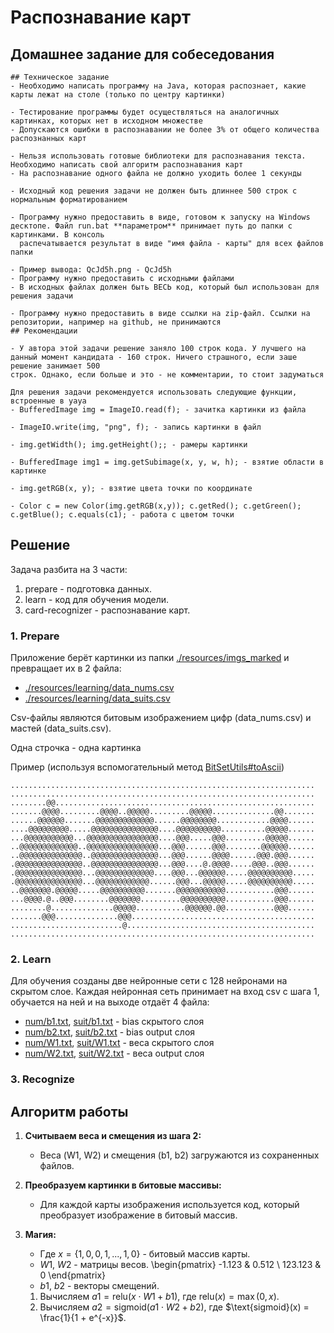 # Распознавание карт
## Домашнее задание для собеседования
```text
## Техническое задание
- Необходимо написать программу на Java, которая распознает, какие карты лежат на столе (только по центру картинки)

- Тестирование программы будет осуществляться на аналогичных картинках, которых нет в исходном множестве
- Допускаются ошибки в распознавании не более 3% от общего количества распознанных карт

- Нельзя использовать готовые библиотеки для распознавания текста. Необходимо написать свой алгоритм распознавания карт
- На распознавание одного файла не должно уходить более 1 секунды

- Исходный код решения задачи не должен быть длиннее 500 строк с нормальным форматированием

- Программу нужно предоставить в виде, готовом к запуску на Windows десктопе. Файл run.bat **параметром** принимает путь до папки с картинками. В консоль
  распечатывается результат в виде "имя файла - карты" для всех файлов папки

- Пример вывода: QcJd5h.png - QcJd5h
- Программу нужно предоставить с исходными файлами
- В исходных файлах должен быть ВЕСЬ код, который был использован для решения задачи

- Программу нужно предоставить в виде ссылки на zip-файл. Ссылки на репозитории, например на github, не принимаются
## Рекомендации

- У автора этой задачи решение заняло 100 строк кода. У лучшего на данный момент кандидата - 160 строк. Ничего страшного, если заше решение занимает 500
строк. Однако, если больше и это - не комментарии, то стоит задуматься

Для решения задачи рекомендуется использовать следующие функции, встроенные в уауа
- BufferedImage img = ImageIO.read(f); - зачитка картинки из файла

- ImageIO.write(img, "png", f); - запись картинки в файл

- img.getWidth(); img.getHeight();; - рамеры картинки

- BufferedImage img1 = img.getSubimage(x, y, w, h); - взятие области в картинке

- img.getRGB(x, y); - взятие цвета точки по координате

- Color c = new Color(img.getRGB(x,y)); c.getRed(); c.getGreen(); c.getBlue(); c.equals(c1); - работа с цветом точки
``` 
## Решение
Задача разбита на 3 части:
1. prepare - подготовка данных.
2. learn - код для обучения модели.
3. card-recognizer - распознавание карт.
### 1. Prepare
Приложение берёт картинки из папки [./resources/imgs_marked](resources%2Fimgs_marked) и превращает их в 2 файла:
- [./resources/learning/data_nums.csv](resources%2Flearning%2Fdata_nums.csv)
- [./resources/learning/data_suits.csv](resources%2Flearning%2Fdata_suits.csv)

Csv-файлы являются битовым изображением цифр (data_nums.csv) и мастей (data_suits.csv). 

Одна строчка - одна картинка

Пример (используя вспомогательный метод [BitSetUtils#toAscii](prepare%2Fsrc%2Fmain%2Fjava%2Fnd%2Fjar%2Fneuralpoker%2Fprepare%2FBitSetUtils.java))

```text
....................................................................
....................................................................
........@@..........................................................
.......@@@@.........@@@@..@@@@@.........@@@@@..............@@.......
......@@@@@@.......@@@@@@@@@@@@@......@@@@@@@@............@@@@......
....@@@@@@@@@.....@@@@@@@@@@@@@@@....@@@@@@@@@@..........@@@@@......
...@@@@@@@@@@@...@@@@@@@@@@@@@@@@....@@@.....@@@.........@@@@@......
..@@@@@@@@@@@@@..@@@@@@@@@@@@@@@@...@@@......@@@........@@@@@@......
..@@@@@@@@@@@@@@..@@@@@@@@@@@@@@@...@@@......@@@@......@@@.@@@......
.@@@@@@@@@@@@@@@..@@@@@@@@@@@@@@@...@@@....@.@@@@.....@@@..@@@......
.@@@@@@@@@@@@@@@...@@@@@@@@@@@@@....@@@...@@@@@@.....@@@@@@@@@@.....
.@@@@@@@@@@@@@@@...@@@@@@@@@@@@......@@@...@@@@@.....@@@@@@@@@@.....
..@@@@@@@.@@@@@.....@@@@@@@@@@.......@@@@@@@@@@@...........@@@......
...@@@@.@..@@@........@@@@@@@.........@@@@@@@@@@...........@@@......
........@..............@@@@@...........@@@@@@.@@...........@@@......
.......@@@..............@@@.........................................
.........................@..........................................
....................................................................
```
### 2. Learn

Для обучения созданы две нейронные сети c 128 нейронами на скрытом слое.
Каждая нейронная сеть принимает на вход csv с шага 1, обучается на ней и на выходе отдаёт 4 файла:
- [num/b1.txt](card-recognizer%2Fsrc%2Fmain%2Fresources%2Fnum%2Fb1.txt), [suit/b1.txt](card-recognizer%2Fsrc%2Fmain%2Fresources%2Fsuit%2Fb1.txt) - bias скрытого слоя
- [num/b2.txt](card-recognizer%2Fsrc%2Fmain%2Fresources%2Fnum%2Fb2.txt), [suit/b2.txt](card-recognizer%2Fsrc%2Fmain%2Fresources%2Fsuit%2Fb2.txt) - bias output слоя
- [num/W1.txt](card-recognizer%2Fsrc%2Fmain%2Fresources%2Fnum%2FW1.txt), [suit/W1.txt](card-recognizer%2Fsrc%2Fmain%2Fresources%2Fsuit%2FW1.txt) - веса скрытого слоя
- [num/W2.txt](card-recognizer%2Fsrc%2Fmain%2Fresources%2Fnum%2FW2.txt), [suit/W2.txt](card-recognizer%2Fsrc%2Fmain%2Fresources%2Fsuit%2FW2.txt) - веса output слоя

### 3. Recognize
## Алгоритм работы

1. **Считываем веса и смещения из шага 2:**
    - Веса (W1, W2) и смещения (b1, b2) загружаются из сохраненных файлов.

2. **Преобразуем картинки в битовые массивы:**
    - Для каждой карты изображения используется код, который преобразует изображение в битовый массив.

3. **Магия:**
    - Где $x = \{1, 0, 0, 1, ..., 1, 0\}$ - битовый массив карты.
    - $W1$, $W2$ - матрицы весов. \begin{pmatrix}
      -1.123 & 0.512 \\
      123.123 & 0
      \end{pmatrix}
    - $b1$, $b2$ - векторы смещений.

    1. Вычисляем $a1 = \text{relu}(x \cdot W1 + b1)$, где $\text{relu}(x) = \max(0, x)$.
    2. Вычисляем $a2 = \text{sigmoid}(a1 \cdot W2 + b2)$, где $\text{sigmoid}(x) = \frac{1}{1 + e^{-x}}$.
